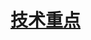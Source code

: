 # [技术重点](https://gitee.com/dev-edu/job-special/blob/main/04.%20%E6%8A%80%E6%9C%AF%E9%87%8D%E7%82%B9/01.%20%E5%88%92%E9%87%8D%E7%82%B9/%E8%AF%BE%E4%BB%B6.md)
